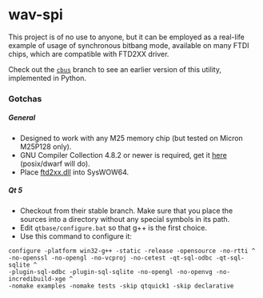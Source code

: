# wav-spi

This project is of no use to anyone, but it can be employed as a real-life
example of usage of synchronous bitbang mode, available on many FTDI chips,
which are compatible with FTD2XX driver.

Check out the [`cbus`](https://github.com/jeremejevs/wav-spi/tree/cbus) branch
to see an earlier version of this utility, implemented in Python.

### Gotchas

##### General

* Designed to work with any M25 memory chip (but tested on Micron M25P128 only).
* GNU Compiler Collection 4.8.2 or newer is required, get it
  [here](http://sourceforge.net/projects/mingw-w64/files/Toolchains%20targetting%20Win32/Personal%20Builds/mingw-builds/)
  (posix/dwarf will do).
* Place [ftd2xx.dll](http://www.ftdichip.com/Drivers/D2XX.htm) into SysWOW64.

##### Qt 5

* Checkout from their stable branch. Make sure that you place the sources into a
  directory without any special symbols in its path.
* Edit `qtbase/configure.bat` so that g++ is the first choice.
* Use this command to configure it:
```
configure -platform win32-g++ -static -release -opensource -no-rtti ^
-no-openssl -no-opengl -no-vcproj -no-cetest -qt-sql-odbc -qt-sql-sqlite ^
-plugin-sql-odbc -plugin-sql-sqlite -no-opengl -no-openvg -no-incredibuild-xge ^
-nomake examples -nomake tests -skip qtquick1 -skip declarative
```
